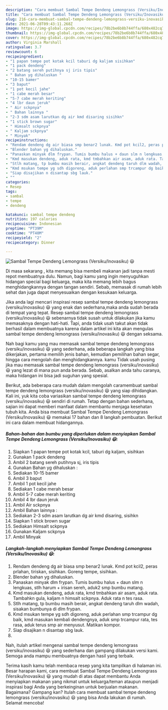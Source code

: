 ```yaml
---
description: "Cara membuat Sambal Tempe Dendeng Lemongrass (Versiku/Inovasiku) 😃 yang nikmat dan Mudah Dibuat"
title: "Cara membuat Sambal Tempe Dendeng Lemongrass (Versiku/Inovasiku) 😃 yang nikmat dan Mudah Dibuat"
slug: 216-cara-membuat-sambal-tempe-dendeng-lemongrass-versiku-inovasiku-yang-nikmat-dan-mudah-dibuat
date: 2021-06-28T09:43:11.268Z
image: https://img-global.cpcdn.com/recipes/78b2be6b8b744ffa/680x482cq70/sambal-tempe-dendeng-lemongrass-versikuinovasiku-😃-foto-resep-utama.jpg
thumbnail: https://img-global.cpcdn.com/recipes/78b2be6b8b744ffa/680x482cq70/sambal-tempe-dendeng-lemongrass-versikuinovasiku-😃-foto-resep-utama.jpg
cover: https://img-global.cpcdn.com/recipes/78b2be6b8b744ffa/680x482cq70/sambal-tempe-dendeng-lemongrass-versikuinovasiku-😃-foto-resep-utama.jpg
author: Virginia Marshall
ratingvalue: 3.7
reviewcount: 6
recipeingredient:
- "1 papan tempe pot kotak kcil taburi dg kaljam sisihkan"
- "1 pack dendeng"
- "2 batang sereh putihnya sj iris tipis"
- " Bahan yg dihaluskan "
- "10-15 bamer"
- "3 baput"
- "1 pot kecil jahe"
- "1 cabe merah besar"
- "5-7 cabe merah keriting"
- "4 lbr daun jeruk"
- " Air sckpnya"
- " Bahan lainnya "
- "2-3 sdm asam larutkan dg air kmd disaring sisihkn"
- "1 stick brown sugar"
- " Himsalt sckpnya"
- " Kaljam sckpnya"
- " Minyak"
recipeinstructions:
- "Rendam dendeng dg air biasa smp benar2 lunak. Kmd pot kcil2, peras prlahan, tiriskan, sisihkan. Goreng tempe, sisihkan."
- "Blender bahan yg dihaluskan."
- "Panaskan minyak dlm frypan. Tumis bumbu halus + daun slm n lengkuas, stlh harum + irisan sereh, aduk2 smp bumbu matang."
- "Kmd masukan dendeng, aduk rata, kmd tmbahkan air asam, aduk rata. Tambahkn gula, kaljam n himsalt sckpnya. Aduk rata n tes rasa."
- "Stlh matang, tp bumbu masih berair, angkat dendeng taruh dlm wadah, sisakan bumbunya di dlm frypan."
- "Kmd msukan tempe yg sdh digoreng, aduk perlahan smp trcampur dg baik, kmd masukan kembali dendengnya, aduk smp trcampur rata, tes rasa, aduk terus smp air menyusut. Matikan kompor."
- "Siap disajikan n disantap sbg lauk."
- ""
categories:
- Resep
tags:
- sambal
- tempe
- dendeng

katakunci: sambal tempe dendeng 
nutrition: 197 calories
recipecuisine: Indonesian
preptime: "PT39M"
cooktime: "PT40M"
recipeyield: "2"
recipecategory: Dinner

---
```



![Sambal Tempe Dendeng Lemongrass (Versiku/Inovasiku) 😃](https://img-global.cpcdn.com/recipes/78b2be6b8b744ffa/680x482cq70/sambal-tempe-dendeng-lemongrass-versikuinovasiku-😃-foto-resep-utama.jpg)

Di masa  sekarang , kita memang bisa membeli makanan jadi tanpa mesti repot membuatnya dulu. Namun, bagi kamu yang ingin menyuguhkan hidangan special bagi keluarga, maka kita memang lebih bagus menghidangkannya dengan tangan sendiri. Sebab, memasak di rumah lebih sehat dan juga dapat menyesuaikan dengan kesukaan keluarga.

Jika anda lagi mencari inspirasi resep sambal tempe dendeng lemongrass (versiku/inovasiku) 😃 yang enak dan sederhana,maka anda sudah berada di tempat yang tepat. Resep sambal tempe dendeng lemongrass (versiku/inovasiku) 😃  sebenarnya tidak susah untuk dilakukan jika kamu memasaknya dengan hati-hati. Tapi, anda tidak usah takut akan tidak berhasil dalam membuatnya 
karena dalam artikel ini kita akan mengulas sambal tempe dendeng lemongrass (versiku/inovasiku) 😃 dengan seksama.  



Nah bagi kamu yang mau memasak sambal tempe dendeng lemongrass (versiku/inovasiku) 😃 yang sederhana, ada beberapa langkah yang bisa dikerjakan, pertama memilih jenis bahan, kemudian pemilihan bahan segar, hingga cara mengolah dan menghidangkannya. kamu Tidak usah pusing jika mau memasak sambal tempe dendeng lemongrass (versiku/inovasiku) 😃 yang lezat di mana pun anda berada. Sebab, asalkan anda  tahu caranya, maka hidangan ini bisa jadi suguhan yang spesial.

Berikut, ada beberapa cara mudah dalam mengolah caramembuat sambal tempe dendeng lemongrass (versiku/inovasiku) 😃 yang siap dihidangkan. Kali ini, yuk kita coba variasikan sambal tempe dendeng lemongrass (versiku/inovasiku) 😃 sendiri di rumah. Tetap dengan bahan sederhana, sajian ini dapat memberi manfaat dalam membantu menjaga kesehatan tubuh kita. Anda bisa membuat Sambal Tempe Dendeng Lemongrass (Versiku/Inovasiku) 😃 memakai 17 bahan dan 8 langkah pembuatan. Berikut ini cara dalam membuat hidangannya.

<!--inarticleads1-->

##### Bahan-bahan dan bumbu yang diperlukan dalam menyiapkan Sambal Tempe Dendeng Lemongrass (Versiku/Inovasiku) 😃:

1. Siapkan 1 papan tempe pot kotak kcil, taburi dg kaljam, sisihkan
1. Gunakan 1 pack dendeng
1. Ambil 2 batang sereh putihnya sj, iris tipis
1. Gunakan  Bahan yg dihaluskan :
1. Sediakan 10-15 bamer
1. Ambil 3 baput
1. Ambil 1 pot kecil jahe
1. Sediakan 1 cabe merah besar
1. Ambil 5-7 cabe merah keriting
1. Ambil 4 lbr daun jeruk
1. Ambil  Air sckpnya
1. Ambil  Bahan lainnya :
1. Sediakan 2-3 sdm asam larutkan dg air kmd disaring, sisihkn
1. Siapkan 1 stick brown sugar
1. Sediakan  Himsalt sckpnya
1. Gunakan  Kaljam sckpnya
1. Ambil  Minyak




<!--inarticleads2-->

##### Langkah-langkah menyiapkan Sambal Tempe Dendeng Lemongrass (Versiku/Inovasiku) 😃:

1. Rendam dendeng dg air biasa smp benar2 lunak. Kmd pot kcil2, peras prlahan, tiriskan, sisihkan. Goreng tempe, sisihkan.
1. Blender bahan yg dihaluskan.
1. Panaskan minyak dlm frypan. Tumis bumbu halus + daun slm n lengkuas, stlh harum + irisan sereh, aduk2 smp bumbu matang.
1. Kmd masukan dendeng, aduk rata, kmd tmbahkan air asam, aduk rata. Tambahkn gula, kaljam n himsalt sckpnya. Aduk rata n tes rasa.
1. Stlh matang, tp bumbu masih berair, angkat dendeng taruh dlm wadah, sisakan bumbunya di dlm frypan.
1. Kmd msukan tempe yg sdh digoreng, aduk perlahan smp trcampur dg baik, kmd masukan kembali dendengnya, aduk smp trcampur rata, tes rasa, aduk terus smp air menyusut. Matikan kompor.
1. Siap disajikan n disantap sbg lauk.
1. 




Nah, itulah artikel mengenai  sambal tempe dendeng lemongrass (versiku/inovasiku) 😃  yang sederhana dan gampang dilakukan versi kami. Semoga anda mampu membuatnya dengan hasil yang terbaik. 

Terima kasih kamu telah membaca resep yang kita tampilkan di halaman ini. Besar harapan kami, cara membuat  Sambal Tempe Dendeng Lemongrass (Versiku/Inovasiku) 😃 yang mudah di atas dapat membantu Anda menyiapkan makanan yang nikmat untuk keluarga/teman ataupun menjadi inspirasi bagi Anda yang berkeinginan untuk berjualan makanan. Bagaimana? Gampang kan? Itulah cara membuat sambal tempe dendeng lemongrass (versiku/inovasiku) 😃 yang bisa Anda lakukan di rumah. Selamat mencoba!

